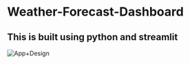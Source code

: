# Weather-Forecast-Dashboard

## This is built using python and streamlit


![App+Design](https://github.com/Bhathiya29/Weather-Forecast-Dashboard/assets/86801890/92182e5a-e040-42ab-99a2-30b8c0bbd03c)
